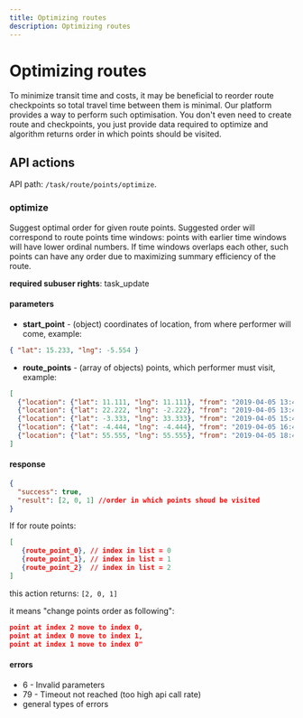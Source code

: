 ```yaml
---
title: Optimizing routes
description: Optimizing routes
---
```


# Optimizing routes

To minimize transit time and costs, it may be beneficial to reorder route checkpoints so total travel time between them
is minimal. Our platform provides a way to perform such optimisation. You don't even need to create route and checkpoints,
you just provide data required to optimize and algorithm returns order in which points should be visited.

## API actions

API path: `/task/route/points/optimize`.

### optimize

Suggest optimal order for given route points. Suggested order will correspond to route points time windows:
points with earlier time windows will have lower ordinal numbers. If time windows overlaps each other, such
points can have any order due to maximizing summary efficiency of the route.

**required subuser rights**: task_update

#### parameters

* **start_point** - (object) coordinates of location, from where performer will come, example:
```json
{ "lat": 15.233, "lng": -5.554 }
```
* **route_points** - (array of objects) points, which performer must visit, example:
```json
[
  {"location": {"lat": 11.111, "lng": 11.111}, "from": "2019-04-05 13:45:00", "to": "2019-04-05 14:00:00"},
  {"location": {"lat": 22.222, "lng": -2.222}, "from": "2019-04-05 13:45:00", "to": "2019-04-05 14:00:00"},
  {"location": {"lat": -3.333, "lng": 33.333}, "from": "2019-04-05 15:45:00", "to": "2019-04-05 16:00:00"},
  {"location": {"lat": -4.444, "lng": -4.444}, "from": "2019-04-05 16:45:00", "to": "2019-04-05 17:00:00"},
  {"location": {"lat": 55.555, "lng": 55.555}, "from": "2019-04-05 18:45:00", "to": "2019-04-05 19:00:00"}
]
```

#### response

```json
{
  "success": true,
  "result": [2, 0, 1] //order in which points shoud be visited
}
```

If for route points:
```json
[
   {route_point_0}, // index in list = 0
   {route_point_1}, // index in list = 1
   {route_point_2}  // index in list = 2
]
```
this action returns:
``[2, 0, 1]``

it means "change points order as following":
```json
point at index 2 move to index 0,
point at index 0 move to index 1,
point at index 1 move to index 0"
```

#### errors

*   6 - Invalid parameters
*   79 - Timeout not reached (too high api call rate)
*   general types of errors

